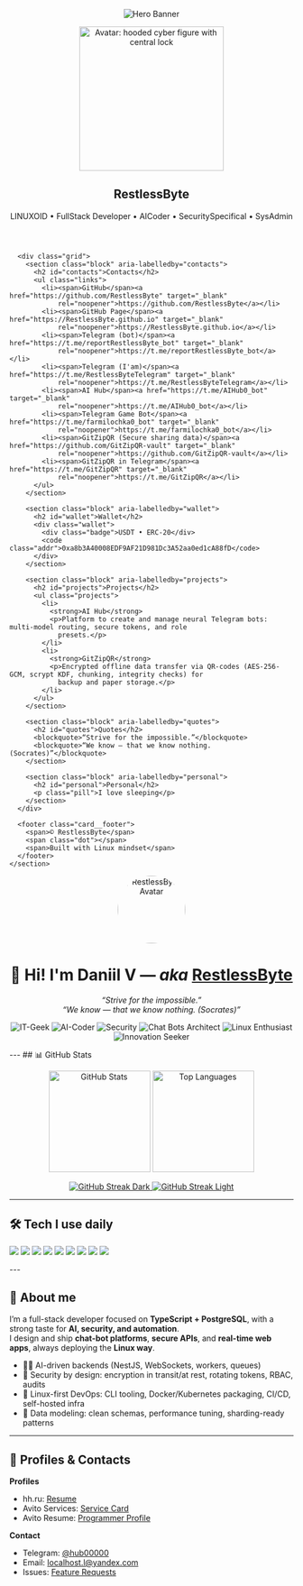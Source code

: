 <!-- Dynamic Gradient Banner -->
<p align="center">
  <img
    src="https://capsule-render.vercel.app/api?type=soft&color=0:ec4899,50:a855f7,100:8b5cf6&text=Hello!%20I’m%20Daniil%20—%20RestlessByte&fontColor=ffffff&fontSize=38&animation=fadeIn&height=140&desc=AI%20Automation%20%7C%20TypeScript%20%2B%20PostgreSQL%20%7C%20Linux-first&descAlign=50&descAlignY=75"
    alt="Hero Banner"
  />
</p>
<!doctype html>
<html lang="en">

<head>
  <meta charset="utf-8" />
  <title>RestlessByte — Profile</title>
  <meta name="viewport" content="width=device-width, initial-scale=1" />
  <meta name="color-scheme" content="dark light" />
  <meta name="description"
    content="RestlessByte — LINUXOID • FullStack Developer • AICoder • SecuritySpecifical • SysAdmin" />
  <meta property="og:title" content="RestlessByte — Profile" />
  <meta property="og:description" content="LINUXOID • FullStack Developer • AICoder • SecuritySpecifical • SysAdmin" />
  <meta property="og:type" content="website" />
  <meta property="og:image" content="assets/avatar.svg" />
  <link rel="icon" href="assets/favicon.svg" />
  <link rel="preload" href="assets/avatar.svg" as="image" />
  <link rel="stylesheet" href="styles.css" />
</head>

<body>
  <main class="wrap">
    <section class="card" role="region" aria-labelledby="rb-title">
      <header class="card__header">
        <img class="avatar" src="assets/avatar.svg" alt="Avatar: hooded cyber figure with central lock" width="256"
          height="256" />
        <div class="titleblock">
          <h1 id="rb-title">RestlessByte</h1>
          <p class="subtitle">LINUXOID • FullStack Developer • AICoder • SecuritySpecifical • SysAdmin</p>
        </div>
      </header>

      <div class="grid">
        <section class="block" aria-labelledby="contacts">
          <h2 id="contacts">Contacts</h2>
          <ul class="links">
            <li><span>GitHub</span><a href="https://github.com/RestlessByte" target="_blank"
                rel="noopener">https://github.com/RestlessByte</a></li>
            <li><span>GitHub Page</span><a href="https://RestlessByte.github.io" target="_blank"
                rel="noopener">https://RestlessByte.github.io</a></li>
            <li><span>Telegram (bot)</span><a href="https://t.me/reportRestlessByte_bot" target="_blank"
                rel="noopener">https://t.me/reportRestlessByte_bot</a></li>
            <li><span>Telegram (I'am)</span><a href="https://t.me/RestlessByteTelegram" target="_blank"
                rel="noopener">https://t.me/RestlessByteTelegram</a></li>
            <li><span>AI Hub</span><a href="https://t.me/AIHub0_bot" target="_blank"
                rel="noopener">https://t.me/AIHub0_bot</a></li>
            <li><span>Telegram Game Bot</span><a href="https://t.me/farmilochka0_bot" target="_blank"
                rel="noopener">https://t.me/farmilochka0_bot</a></li>
            <li><span>GitZipQR (Secure sharing data)</span><a href="https://github.com/GitZipQR-vault" target="_blank"
                rel="noopener">https://github.com/GitZipQR-vault</a></li>
            <li><span>GitZipQR in Telegram</span><a href="https://t.me/GitZipQR" target="_blank"
                rel="noopener">https://t.me/GitZipQR</a></li>
          </ul>
        </section>

        <section class="block" aria-labelledby="wallet">
          <h2 id="wallet">Wallet</h2>
          <div class="wallet">
            <div class="badge">USDT • ERC-20</div>
            <code class="addr">0xa8b3A40008EDF9AF21D981Dc3A52aa0ed1cA88fD</code>
          </div>
        </section>

        <section class="block" aria-labelledby="projects">
          <h2 id="projects">Projects</h2>
          <ul class="projects">
            <li>
              <strong>AI Hub</strong>
              <p>Platform to create and manage neural Telegram bots: multi-model routing, secure tokens, and role
                presets.</p>
            </li>
            <li>
              <strong>GitZipQR</strong>
              <p>Encrypted offline data transfer via QR-codes (AES-256-GCM, scrypt KDF, chunking, integrity checks) for
                backup and paper storage.</p>
            </li>
          </ul>
        </section>

        <section class="block" aria-labelledby="quotes">
          <h2 id="quotes">Quotes</h2>
          <blockquote>“Strive for the impossible.”</blockquote>
          <blockquote>“We know — that we know nothing. (Socrates)”</blockquote>
        </section>

        <section class="block" aria-labelledby="personal">
          <h2 id="personal">Personal</h2>
          <p class="pill">I love sleeping</p>
        </section>
      </div>

      <footer class="card__footer">
        <span>© RestlessByte</span>
        <span class="dot"></span>
        <span>Built with Linux mindset</span>
      </footer>
    </section>
  </main>
</body>

</html>
<!-- Avatar -->
<p align="center">
  <a href="https://github.com/RestlessByte">
    <img src="https://github.com/RestlessByte.png" width="120" height="120" style="border-radius:50%" alt="RestlessByte Avatar" />
  </a>
</p>

<h1 align="center">👋 Hi! I'm Daniil V — <i>aka</i> <a href="https://github.com/RestlessByte">RestlessByte</a></h1>

<p align="center">
  <em>“Strive for the impossible.”</em><br/>
  <em>“We know — that we know nothing. (Socrates)”</em>
</p>
<p align="center">
  <img alt="IT-Geek" src="https://img.shields.io/badge/IT–Geek-0b7285?style=for-the-badge&logo=github&logoColor=white" />
  <img alt="AI-Coder" src="https://img.shields.io/badge/AI–Coder-5f3dc4?style=for-the-badge&logo=openai&logoColor=white" />
  <img alt="Security" src="https://img.shields.io/badge/Security%20Specialist-2b8a3e?style=for-the-badge&logo=protonvpn&logoColor=white" />
  <img alt="Chat Bots Architect" src="https://img.shields.io/badge/Chat%20Bots%20Architect-1c7ed6?style=for-the-badge&logo=telegram&logoColor=white" />
  <img alt="Linux Enthusiast" src="https://img.shields.io/badge/Linux%20Enthusiast-111827?style=for-the-badge&logo=linux&logoColor=white" />
  <img alt="Innovation Seeker" src="https://img.shields.io/badge/Innovation%20Seeker-f59f00?style=for-the-badge&logo=lightning&logoColor=white" />
</p>
---
## 📊 GitHub Stats

<!-- Responsive stats card: light/dark via <picture>; rank hidden (no B-/S etc) -->
<p align="center">
  <picture>
    <source srcset="https://github-readme-stats.vercel.app/api?username=RestlessByte&show_icons=true&hide_rank=true&include_all_commits=true&count_private=true&show=reviews,discussions_started,discussions_answered,prs_merged,prs_merged_percentage&theme=dark&hide_border=true&border_radius=12&v=3" media="(prefers-color-scheme: dark)" />
    <source srcset="https://github-readme-stats.vercel.app/api?username=RestlessByte&show_icons=true&hide_rank=true&include_all_commits=true&count_private=true&show=reviews,discussions_started,discussions_answered,prs_merged,prs_merged_percentage&theme=transparent&hide_border=true&border_radius=12&v=3" media="(prefers-color-scheme: light), (prefers-color-scheme: no-preference)" />
    <img height="180" alt="GitHub Stats" src="https://github-readme-stats.vercel.app/api?username=RestlessByte&show_icons=true&hide_rank=true&include_all_commits=true&count_private=true&theme=transparent&hide_border=true&border_radius=12&v=3" />
  </picture>

  <picture>
    <source srcset="https://github-readme-stats.vercel.app/api/top-langs/?username=RestlessByte&layout=compact&langs_count=8&card_width=380&hide_progress=false&theme=dark&hide_border=true&border_radius=12&v=3" media="(prefers-color-scheme: dark)" />
    <source srcset="https://github-readme-stats.vercel.app/api/top-langs/?username=RestlessByte&layout=compact&langs_count=8&card_width=380&hide_progress=false&theme=transparent&hide_border=true&border_radius=12&v=3" media="(prefers-color-scheme: light), (prefers-color-scheme: no-preference)" />
    <img height="180" alt="Top Languages" src="https://github-readme-stats.vercel.app/api/top-langs/?username=RestlessByte&layout=compact&langs_count=8&card_width=380&hide_progress=false&theme=transparent&hide_border=true&border_radius=12&v=3" />
  </picture>
</p>

<p align="center">
  <a href="https://git.io/streak-stats">
    <img src="https://streak-stats.demolab.com?user=RestlessByte&theme=tokyonight&hide_border=true&border_radius=12&date_format=j%20M%5B%20Y%5D&card_width=720&v=3#gh-dark-mode-only" alt="GitHub Streak Dark" />
  </a>
  <a href="https://git.io/streak-stats">
    <img src="https://streak-stats.demolab.com?user=RestlessByte&theme=default&hide_border=true&border_radius=12&date_format=j%20M%5B%20Y%5D&card_width=720&v=3#gh-light-mode-only" alt="GitHub Streak Light" />
  </a>
</p>

---
## 🛠 Tech I use daily
<p>
  <img src="https://img.shields.io/badge/TypeScript-3178c6?logo=typescript&logoColor=white" />
  <img src="https://img.shields.io/badge/NestJS-ea2845?logo=nestjs&logoColor=white" />
  <img src="https://img.shields.io/badge/Next.js-000000?logo=nextdotjs&logoColor=white" />
  <img src="https://img.shields.io/badge/Node.js-3c873a?logo=nodedotjs&logoColor=white" />
  <img src="https://img.shields.io/badge/PostgreSQL-4169e1?logo=postgresql&logoColor=white" />
  <img src="https://img.shields.io/badge/Docker-2496ed?logo=docker&logoColor=white" />
  <img src="https://img.shields.io/badge/Kubernetes-326ce5?logo=kubernetes&logoColor=white" />
  <img src="https://img.shields.io/badge/Linux-0f172a?logo=linux&logoColor=white" />
  <img src="https://img.shields.io/badge/WebSockets-9333ea?logo=cloudflare&logoColor=white" />
</p>
---

## 🚀 About me

I’m a full-stack developer focused on **TypeScript + PostgreSQL**, with a strong taste for **AI, security, and automation**.  
I design and ship **chat-bot platforms**, **secure APIs**, and **real-time web apps**, always deploying the **Linux way**.

- 👨‍💻 AI-driven backends (NestJS, WebSockets, workers, queues)  
- 🔐 Security by design: encryption in transit/at rest, rotating tokens, RBAC, audits  
- 🐧 Linux-first DevOps: CLI tooling, Docker/Kubernetes packaging, CI/CD, self-hosted infra  
- 🧠 Data modeling: clean schemas, performance tuning, sharding-ready patterns
---

## 💼 Profiles & Contacts

**Profiles**  
- hh.ru: <a href="https://hh.ru/resume/7aee394dff0e982c5b0039ed1f666a5a524544">Resume</a>  
- Avito Services: <a href="https://www.avito.ru/meleuz/predlozheniya_uslug/ustanovka_windows_linux_razrabtka_pod_klyuch_3565647194">Service Card</a>  
- Avito Resume: <a href="https://www.avito.ru/meleuz/rezume/programmist_programmer_3981233373">Programmer Profile</a>

**Contact**  
- Telegram: <a href="https://t.me/hub00000">@hub00000</a>  
- Email: <a href="mailto:localhost.l@yandex.com">localhost.l@yandex.com</a>  
- Issues: <a href="https://github.com/RestlessByte/RestlessByte/issues">Feature Requests</a>
